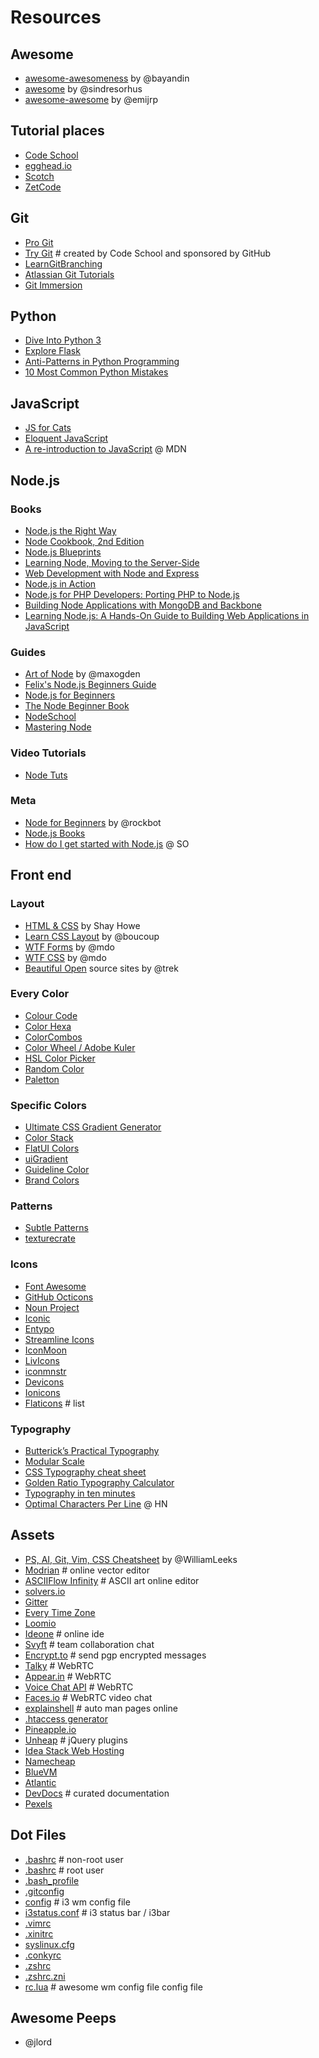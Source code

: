Resources
=========

## Awesome
* [awesome-awesomeness](https://github.com/bayandin/awesome-awesomeness) by @bayandin
* [awesome](https://github.com/sindresorhus/awesome) by @sindresorhus
* [awesome-awesome](https://github.com/emijrp/awesome-awesome) by @emijrp

## Tutorial places

* [Code School](https://www.codeschool.com/)
* [egghead.io](https://egghead.io/)
* [Scotch](http://scotch.io/)
* [ZetCode](http://zetcode.com/)


## Git
* [Pro Git](http://git-scm.com/book)
* [Try Git](https://try.github.io/levels/1/challenges/1) # created by Code School and sponsored by GitHub
* [LearnGitBranching](http://pcottle.github.io/learnGitBranching/)
* [Atlassian Git Tutorials](https://www.atlassian.com/git/tutorial)
* [Git Immersion](http://gitimmersion.com/)


## Python

* [Dive Into Python 3](http://www.diveintopython3.net/)
* [Explore Flask](http://exploreflask.com/)
* [Anti-Patterns in Python Programming](http://lignos.org/py_antipatterns/)
* [10 Most Common Python Mistakes](http://www.toptal.com/python/top-10-mistakes-that-python-programmers-make#.)


## JavaScript

* [JS for Cats](http://www.jsforcats.com)
* [Eloquent JavaScript](http://eloquentjavascript.net/)
* [A re-introduction to JavaScript](https://developer.mozilla.org/en-US/docs/Web/JavaScript/A_re-introduction_to_JavaScript) @ MDN


## Node.js

### Books

* [Node.js the Right Way](http://shop.oreilly.com/product/9781937785734.do)
* [Node Cookbook, 2nd Edition](http://shop.oreilly.com/product/9781783280438.do)
* [Node.js Blueprints](http://shop.oreilly.com/product/9781783287338.do)
* [Learning Node, Moving to the Server-Side](http://shop.oreilly.com/product/0636920024606.do)
* [Web Development with Node and Express](http://shop.oreilly.com/product/0636920032977.do)
* [Node.js in Action](http://www.amazon.com/Node-js-Action-Mike-Cantelon/dp/1617290572)
* [Node.js for PHP Developers: Porting PHP to Node.js](https://play.google.com/store/books/details/Daniel_Howard_Node_js_for_PHP_Developers?id=jrCVSQFhyawC)
* [Building Node Applications with MongoDB and Backbone](https://play.google.com/store/books/details/Mike_Wilson_Building_Node_Applications_with_MongoD?id=aRLyxbyMeVEC)
* [Learning Node.js: A Hands-On Guide to Building Web Applications in JavaScript](https://play.google.com/store/books/details/Marc_Wandschneider_Learning_Node_js?id=AmMibho26OEC)

### Guides

* [Art of Node](https://github.com/maxogden/art-of-node) by @maxogden
* [Felix's Node.js Beginners Guide](http://nodeguide.com/beginner.html)
* [Node.js for Beginners](http://code.tutsplus.com/tutorials/nodejs-for-beginners--net-26314)
* [The Node Beginner Book](http://www.nodebeginner.org/)
* [NodeSchool](http://www.nodeschool.io)
* [Mastering Node](http://visionmedia.github.io/masteringnode/)

### Video Tutorials

* [Node Tuts](http://nodetuts.com/)

### Meta

* [Node for Beginners](https://github.com/rockbot/node-for-beginners) by @rockbot
* [Node.js Books](https://github.com/Pana/node-books)
* [How do I get started with Node.js](http://stackoverflow.com/questions/2353818/how-do-i-get-started-with-node-js) @ SO


## Front end

### Layout

* [HTML & CSS](http://learn.shayhowe.com/html-css/) by Shay Howe
* [Learn CSS Layout](http://learnlayout.com/) by @boucoup
* [WTF Forms](http://wtfforms.com/) by @mdo
* [WTF CSS](http://wtfhtmlcss.com/) by @mdo
* [Beautiful Open](http://beautifulopen.com/) source sites by @trek

### Every Color

* [Colour Code](http://colourco.de/)
* [Color Hexa](http://www.colorhexa.com/)
* [ColorCombos](http://www.colorcombos.com/)
* [Color Wheel / Adobe Kuler](https://kuler.adobe.com/create/color-wheel/)
* [HSL Color Picker](http://hslpicker.com/)
* [Random Color](http://llllll.li/randomColor/)
* [Paletton](http://www.paletton.com/)

### Specific Colors

* [Ultimate CSS Gradient Generator](http://www.colorzilla.com/gradient-editor/)
* [Color Stack](http://pankajparashar.com/color-stack/)
* [FlatUI Colors](http://flatuicolors.com/)
* [uiGradient](http://uigradients.com/)
* [Guideline Color](http://guidelinecolour.com/)
* [Brand Colors](http://brandcolors.net/)

### Patterns

* [Subtle Patterns](http://subtlepatterns.com/)
* [texturecrate](http://www.texturecrate.com/)

### Icons

* [Font Awesome](http://fontawesome.io/)
* [GitHub Octicons](https://octicons.github.com/)
* [Noun Project](http://thenounproject.com/)
* [Iconic](https://useiconic.com/)
* [Entypo](http://www.entypo.com/)
* [Streamline Icons](http://www.streamlineicons.com/)
* [IconMoon](https://icomoon.io/app/#/select)
* [LivIcons](http://livicons.com/)
* [iconmnstr](http://iconmonstr.com/)
* [Devicons](http://vorillaz.github.io/devicons/)
* [Ionicons](http://ionicons.com/)
* [Flaticons](http://www.flaticon.com/) # list

### Typography

* [Butterick’s Practical Typography](http://practicaltypography.com/)
* [Modular Scale](http://modularscale.com/)
* [CSS Typography cheat sheet](http://www.newnet-soft.com/blog/csstypography)
* [Golden Ratio Typography Calculator](http://www.pearsonified.com/typography/)
* [Typography in ten minutes](http://practicaltypography.com/typography-in-ten-minutes.html)
* [Optimal Characters Per Line](https://news.ycombinator.com/item?id=6996064) @ HN


## Assets

* [PS, AI, Git, Vim, CSS Cheatsheet](http://www.cheetyr.com/) by @WilliamLeeks
* [Modrian](http://mondrian.io/) # online vector editor
* [ASCIIFlow Infinity](http://asciiflow.com/#Draw) # ASCII art online editor
* [solvers.io](https://solvers.io/)
* [Gitter](https://gitter.im/)
* [Every Time Zone](http://everytimezone.com/)
* [Loomio](https://www.loomio.org/)
* [Ideone](http://ideone.com/) # online ide
* [Svyft](https://www.svyft.com/) # team collaboration chat
* [Encrypt.to](https://encrypt.to/) # send pgp encrypted messages
* [Talky](https://talky.io/) # WebRTC
* [Appear.in](https://appear.in/) # WebRTC
* [Voice Chat API](http://voicechatapi.com/) # WebRTC
* [Faces.io](http://faces.io/) # WebRTC video chat
* [explainshell](http://explainshell.com/) # auto man pages online
* [.htaccess generator](http://www.htaccessredirect.net/)
* [Pineapple.io](http://pineapple.io/)
* [Unheap](http://www.unheap.com/) # jQuery plugins
* [Idea Stack Web Hosting](https://www.ideastackhosting.com/)
* [Namecheap](https://www.namecheap.com/)
* [BlueVM](https://bluevm.com/)
* [Atlantic](https://www.atlantic.net/)
* [DevDocs](http://devdocs.io/) # curated documentation
* [Pexels](http://www.pexels.com/)


## Dot Files

* [.bashrc](https://gist.github.com/sirodoht/8125022) # non-root user
* [.bashrc](https://gist.github.com/sirodoht/45a08aa5f8c72ae6e5ce) # root user
* [.bash_profile](https://gist.github.com/sirodoht/ee9106d540b1b4c87389)
* [.gitconfig](https://gist.github.com/sirodoht/2a20a65483b9dceebd31)
* [config](https://gist.github.com/sirodoht/b9059bbf08efcaa655ab) # i3 wm config file
* [i3status.conf](https://gist.github.com/sirodoht/21d039ed7b6a0601256d) # i3 status bar / i3bar
* [.vimrc](https://gist.github.com/sirodoht/c22269885b0265dc64e9)
* [.xinitrc](https://gist.github.com/sirodoht/c3958124ea3e2a5c3547)
* [syslinux.cfg](https://gist.github.com/sirodoht/8125038)
* [.conkyrc](https://gist.github.com/sirodoht/3e6d6f691487a957b5fc)
* [.zshrc](https://gist.github.com/sirodoht/2d091243d601fbc4f848)
* [.zshrc.zni](https://gist.github.com/sirodoht/bf0bf951a1e2a27c5d07)
* [rc.lua](https://gist.github.com/sirodoht/8125005) # awesome wm config file config file


## Awesome Peeps

* @jlord

